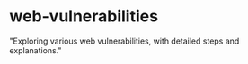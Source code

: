 # web-vulnerabilities
"Exploring various web vulnerabilities, with detailed steps and explanations."
